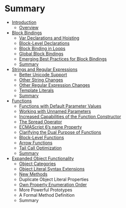 # Summary

* [Introduction](README.md)
  * [Overview](overview.md)
* [Block Bindings](chapter1.md)
  * [Var Declarations and Hoisting](chapter1/var-declarations-and-hoisting.md)
  * [Block-Level Declarations](chapter1/block-level-declarations.md)
  * [Block Binding in Loops](chapter1/block-binding-in-loops.md)
  * [Global Block Bindings](chapter1/global-block-bindings.md)
  * [Emerging Best Practices for Block Bindings](chapter1/emerging-best-practices-for-block-bindings.md)
  * [Summary](chapter1/summary.md)
* [Strings and Regular Expressions](regular-expressions.md)
  * [Better Unicode Support](regular-expressions/better-unicode-support.md)
  * [Other String Changes](regular-expressions/other-string-changes.md)
  * [Other Regular Expression Changes](regular-expressions/other-regular-expression-changes.md)
  * [Template Literals](regular-expressions/template-literals.md)
  * [Summary](regular-expressions/summary.md)
* [Functions](functions.md)
  * [Functions with Default Parameter Values](functions/functions-with-default-parameter-values.md)
  * [Working with Unnamed Parameters](functions/unnamed-parameters-in-ecmascript-5.md)
  * [Increased Capabilities of the Function Constructor](functions/increased-capabilities-of-the-function-constructor.md)
  * [The Spread Operator](functions/the-spread-operator.md)
  * [ECMAScript 6’s name Property](functions/ecmascript-6s-name-property.md)
  * [Clarifying the Dual Purpose of Functions](functions/clarifying-the-dual-purpose-of-functions.md)
  * [Block-Level Functions](functions/block-level-functions.md)
  * [Arrow Functions](functions/arrow-functions.md)
  * [Tail Call Optimization](functions/tail-call-optimization.md)
  * [Summary](functions/summary.md)
* [Expanded Object Functionality](expanded-object-functionality.md)
  * [Object Categories](expanded-object-functionality/object-categories.md)
  * [Object Literal Syntax Extensions](expanded-object-functionality/object-literal-syntax-extensions.md)
  * [New Methods](expanded-object-functionality/new-methods.md)
  * Duplicate Object Literal Properties
  * [Own Property Enumeration Order](expanded-object-functionality/own-property-enumeration-order.md)
  * More Powerful Prototypes
  * A Formal Method Definition
  * Summary

